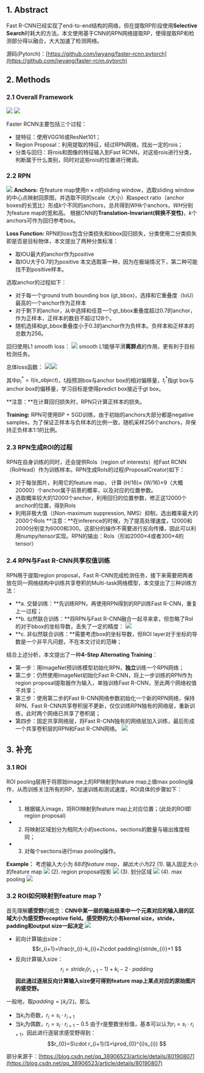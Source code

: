 ## 1. Abstract
Fast R-CNN已经实现了end-to-end结构的网络，但在提取RP阶段使用**Selective Search**时耗大的方法。本文使用基于CNN的RPN网络提取RP，使得提取RP和检测部分得以融合，大大加速了检测网络。

源码(Pytorch)：[https://github.com/jwyang/faster-rcnn.pytorch](https://github.com/jwyang/faster-rcnn.pytorch)

## 2. Methods
### 2.1 Overall Framework
![](images/1240-20200624113310924.png)
![](images/1240-20200624113311090.png)

Faster RCNN主要包括三个过程：
- 提特征：使用VGG16或ResNet101；
- Region Proposal：利用提取的特征，经过RPN网络，找出一定的rois；
- 分类与回归：将rois和图像的特征输入到Fast RCNN，对这些rois进行分类，判断属于什么类别，同时对这些rois的位置进行微调。

### 2.2 RPN
![](images/1240-20200624113311150.png)
**Anchors:** 
在feature map使用$n\times n$的sliding window，选取sliding window的中心点映射回原图，并选取不同的scale（大小）和aspect ratio（anchor boxes的长宽比）形成$k$个不同的anchors，总共得到$WHk$个anchors，$WH$分别为feature map的宽和高。
根据CNN的**Translation-Invariant(转换不变性)**，$k$个anchors可作为回归参考box。

**Loss Function:**
RPN的loss包含分类损失和bbox回归损失，分类使用二分类损失即是否是目标物体，本文提出了两种分类标准：
- 取IOU最大的anchor作为positive
- 取IOU大于0.7的为positive
本文选取第一种，因为在极端情况下，第二种可能找不到positive样本。

选取anchor的过程如下：
- 对于每一个ground truth bounding box (gt_bbox)，选择和它重叠度（IoU）最高的一个anchor作为正样本
- 对于剩下的anchor，从中选择和任意一个gt_bbox重叠度超过0.7的anchor，作为正样本，正样本的数目不超过128个。
- 随机选择和gt_bbox重叠度小于0.3的anchor作为负样本。负样本和正样本的总数为256。


回归使用L1 smooth loss：
![](images/1240-20200624113310977.png)
smooth L1能够平滑**离群点**的作用，更有利于目标检测任务。

总体loss函数：
![](images/1240-20200624113311180.png)![](images/1240-20200624113310960.png)

其中$p_{i}^{*}=I(is \_object)$，$t_{i}$指预测box与anchor box的相对偏移量，$t_{i}^{*}$指gt box与anchor box的偏移量，学习目标是使得predict box接近于gt box。

**注意：**在计算回归损失时，RPN只计算正样本的损失。

**Training:**
RPN可使用BP + SGD训练，由于初始的anchors大部分都是negative samples，为了保证正样本与负样本的比例一致，随机采样256个anchors，并保持正负样本1:1的比例。

### 2.3 RPN生成ROI的过程
RPN在自身训练的同时，还会提供RoIs（region of interests）给Fast RCNN（RoIHead）作为训练样本。RPN生成RoIs的过程(ProposalCreator)如下：
- 对于每张图片，利用它的feature map， 计算 (H/16)× (W/16)×9（大概20000）个anchor属于前景的概率，以及对应的位置参数。
- 选取概率较大的12000个anchor，利用回归的位置参数，修正这12000个anchor的位置，得到RoIs
- 利用非极大值（(Non-maximum suppression, NMS）抑制，选出概率最大的2000个RoIs
**注意：**在inference的时候，为了提高处理速度，12000和2000分别变为6000和300。这部分的操作不需要进行反向传播，因此可以利用numpy/tensor实现。RPN的输出：RoIs（形如2000×4或者300×4的tensor）
### 2.4 RPN与Fast R-CNN共享权值训练
RPN用于提取region proposal，Fast R-CNN完成检测任务，接下来需要把两者放在同一网络结构中训练共享卷积的Multi-task网络模型，本文提出了三种训练方法：
- **a. 交替训练：**先训练RPN，再使用RPN得到的RP训练Fast R-CNN，重复上一过程；
- **b. 似然联合训练：**将RPN与Fast R-CNN融合一起寻来拿，但忽略了RoI的对于bbox的坐标导数，丢失了一定的精度： 
![](images/1240-20200624113310955.png)
- **c. 非似然联合训练：**需要考虑box的坐标导数，但ROI layer对于坐标的导数是一个非平凡问题，不在本文讨论的范畴；

结合上述分析，本文提出了一种**4-Step Alternating Training**：
- 第一步：用ImageNet预训练模型初始化RPN，**独立**训练一个RPN网络；
- 第二步：仍然使用ImageNet初始化Fast R-CNN，将上一步训练的RPN作为region proposal提取器作为输入，单独训练Fast R-CNN，至此两个网络权值不共享；
- 第三步：使用第二步的Fast R-CNN网络参数初始化一个新的RPN网络，保持RPN、Fast R-CNN共享卷积层不更新，仅仅训练RPN独有的网络层，重新训练，此时两个网络已共享了卷积层；
- 第四步：固定共享网络层，将Fast R-CNN独有的网络层加入训练，最后形成一个共享卷积层的RPN和Fast R-CNN网络。
![](images/1240-20200624113310991.png)

## 3. 补充
### 3.1 ROI
ROI pooling层用于将原始image上的RP映射到feature map上做max pooling操作，从而训练关注所有的RP，加速训练和测试速度，ROI具体的步骤如下：
- 1. 根据输入image，将ROI映射到feature map上对应位置；(此处的ROI即region proposal)
- 2. 将映射区域划分为相同大小的sections，sections的数量与输出维度相同；
- 3. 对每个sections进行max pooling操作。

**Example：**
考虑输入大小为 8*8的feature map，输出大小为2*2
(1). 输入固定大小的feature map
![](images/1240-20200624113311082.png)
(2). region proposal投影
![](images/1240-20200624113311150-2969591.png)
(3). 划分区域
![](images/1240-20200624113311095.png)
(4). max pooling
![](images/1240-20200624113311099.png)

### 3.2 ROI如何映射到feature map？
首先理解**感受野**的概念：**CNN中某一层的输出结果中一个元素对应的输入层的区域大小为感受野receptive field。感受野的大小有kernel size，stride，padding和output size一起决定**
![](images/1240-20200624113311154.png)
- 前向计算输出size：
$$r_{i+1}=\frac{r_{i}-k_{i}+2\cdot padding}{stride_{i}}+1
$$
- 反向计算输入size：
$$r_{i}=stride_{i}(r_{i+1}-1)+k_{i} - 2\cdot padding
$$**因此通过逐层反向计算输入size便可得到feature map上某点对应的原始图片的感受野。**

一般地，取$padding=\lfloor k_{i}/2 \rfloor$，那么
- 当$k_{i}$为奇数，$r_{i}=s_{i}\cdot r_{i+1}$
- 当$k_{i}$为偶数，$r_{i}=s_{i}\cdot r_{i+1}-0.5$
由于$r$是整数坐标值，基本可以认为$r_{i}=s_{i}\cdot r_{i+1}$，因此进行逐层求感受野得到：
$$r_{0}=S\cdot r_{i+1}(S=\prod_{0}^{i}s_{i})
$$

部分来源于：[https://blog.csdn.net/qq_38906523/article/details/80190807](https://blog.csdn.net/qq_38906523/article/details/80190807)